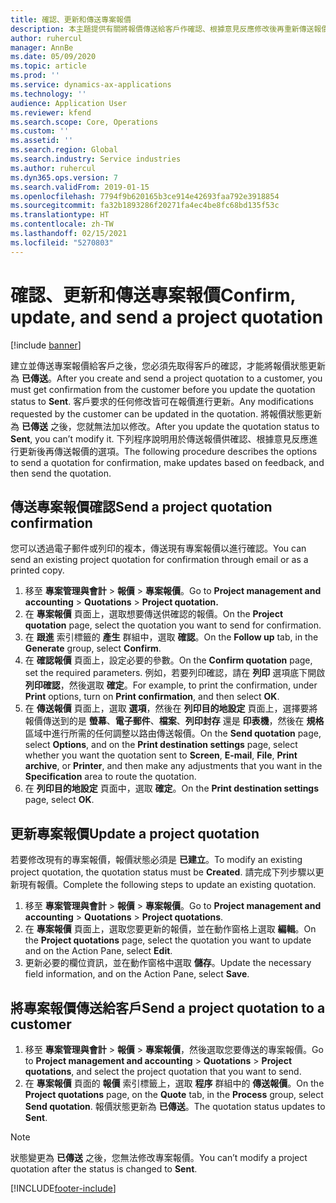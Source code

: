 ```yaml
---
title: 確認、更新和傳送專案報價
description: 本主題提供有關將報價傳送給客戶作確認、根據意見反應修改後再重新傳送報價的資訊。
author: ruhercul
manager: AnnBe
ms.date: 05/09/2020
ms.topic: article
ms.prod: ''
ms.service: dynamics-ax-applications
ms.technology: ''
audience: Application User
ms.reviewer: kfend
ms.search.scope: Core, Operations
ms.custom: ''
ms.assetid: ''
ms.search.region: Global
ms.search.industry: Service industries
ms.author: ruhercul
ms.dyn365.ops.version: 7
ms.search.validFrom: 2019-01-15
ms.openlocfilehash: 7794f9b620165b3ce914e42693faa792e3918854
ms.sourcegitcommit: fa32b1893286f20271fa4ec4be8fc68bd135f53c
ms.translationtype: HT
ms.contentlocale: zh-TW
ms.lasthandoff: 02/15/2021
ms.locfileid: "5270803"
---
```

# <a name="confirm-update-and-send-a-project-quotation"></a><span data-ttu-id="1bbaa-103">確認、更新和傳送專案報價</span><span class="sxs-lookup"><span data-stu-id="1bbaa-103">Confirm, update, and send a project quotation</span></span>

[!include [banner](../includes/banner.md)]

<span data-ttu-id="1bbaa-104">建立並傳送專案報價給客戶之後，您必須先取得客戶的確認，才能將報價狀態更新為 **已傳送**。</span><span class="sxs-lookup"><span data-stu-id="1bbaa-104">After you create and send a project quotation to a customer, you must get confirmation from the customer before you update the quotation status to **Sent**.</span></span> <span data-ttu-id="1bbaa-105">客戶要求的任何修改皆可在報價進行更新。</span><span class="sxs-lookup"><span data-stu-id="1bbaa-105">Any modifications requested by the customer can be updated in the quotation.</span></span> <span data-ttu-id="1bbaa-106">將報價狀態更新為 **已傳送** 之後，您就無法加以修改。</span><span class="sxs-lookup"><span data-stu-id="1bbaa-106">After you update the quotation status to **Sent**, you can’t modify it.</span></span> <span data-ttu-id="1bbaa-107">下列程序說明用於傳送報價供確認、根據意見反應進行更新後再傳送報價的選項。</span><span class="sxs-lookup"><span data-stu-id="1bbaa-107">The following procedure describes the options to send a quotation for confirmation, make updates based on feedback, and then send the quotation.</span></span>

## <a name="send-a-project-quotation-confirmation"></a><span data-ttu-id="1bbaa-108">傳送專案報價確認</span><span class="sxs-lookup"><span data-stu-id="1bbaa-108">Send a project quotation confirmation</span></span>  

<span data-ttu-id="1bbaa-109">您可以透過電子郵件或列印的複本，傳送現有專案報價以進行確認。</span><span class="sxs-lookup"><span data-stu-id="1bbaa-109">You can send an existing project quotation for confirmation through email or as a printed copy.</span></span> 

1. <span data-ttu-id="1bbaa-110">移至 **專案管理與會計** > **報價** > **專案報價**。</span><span class="sxs-lookup"><span data-stu-id="1bbaa-110">Go to **Project management and accounting** > **Quotations** > **Project quotation.**</span></span> 
2. <span data-ttu-id="1bbaa-111">在 **專案報價** 頁面上，選取想要傳送供確認的報價。</span><span class="sxs-lookup"><span data-stu-id="1bbaa-111">On the **Project quotation** page, select the quotation you want to send for confirmation.</span></span> 
3. <span data-ttu-id="1bbaa-112">在 **跟進** 索引標籤的 **產生** 群組中，選取 **確認**。</span><span class="sxs-lookup"><span data-stu-id="1bbaa-112">On the **Follow up** tab, in the **Generate** group, select **Confirm**.</span></span> 
4. <span data-ttu-id="1bbaa-113">在 **確認報價** 頁面上，設定必要的參數。</span><span class="sxs-lookup"><span data-stu-id="1bbaa-113">On the **Confirm quotation** page, set the required parameters.</span></span> <span data-ttu-id="1bbaa-114">例如，若要列印確認，請在 **列印** 選項底下開啟 **列印確認**，然後選取 **確定**。</span><span class="sxs-lookup"><span data-stu-id="1bbaa-114">For example, to print the confirmation, under **Print** options, turn on **Print confirmation**, and then select **OK**.</span></span>
5. <span data-ttu-id="1bbaa-115">在 **傳送報價** 頁面上，選取 **選項**，然後在 **列印目的地設定** 頁面上，選擇要將報價傳送到的是 **螢幕**、**電子郵件**、**檔案**、**列印封存** 還是 **印表機**，然後在 **規格** 區域中進行所需的任何調整以路由傳送報價。</span><span class="sxs-lookup"><span data-stu-id="1bbaa-115">On the **Send quotation** page, select **Options**, and on the **Print destination settings** page, select whether you want the quotation sent to **Screen**, **E-mail**, **File**, **Print archive**, or **Printer**, and then make any adjustments that you want in the **Specification** area to route the quotation.</span></span>
6. <span data-ttu-id="1bbaa-116">在 **列印目的地設定** 頁面中，選取 **確定**。</span><span class="sxs-lookup"><span data-stu-id="1bbaa-116">On the **Print destination settings** page, select **OK**.</span></span>  

## <a name="update-a-project-quotation"></a><span data-ttu-id="1bbaa-117">更新專案報價</span><span class="sxs-lookup"><span data-stu-id="1bbaa-117">Update a project quotation</span></span>

<span data-ttu-id="1bbaa-118">若要修改現有的專案報價，報價狀態必須是 **已建立**。</span><span class="sxs-lookup"><span data-stu-id="1bbaa-118">To modify an existing project quotation, the quotation status must be **Created**.</span></span> <span data-ttu-id="1bbaa-119">請完成下列步驟以更新現有報價。</span><span class="sxs-lookup"><span data-stu-id="1bbaa-119">Complete the following steps to update an existing quotation.</span></span> 

1. <span data-ttu-id="1bbaa-120">移至 **專案管理與會計** > **報價** > **專案報價**。</span><span class="sxs-lookup"><span data-stu-id="1bbaa-120">Go to **Project management and accounting** > **Quotations** > **Project quotations**.</span></span>
2. <span data-ttu-id="1bbaa-121">在 **專案報價** 頁面上，選取您要更新的報價，並在動作窗格上選取 **編輯**。</span><span class="sxs-lookup"><span data-stu-id="1bbaa-121">On the **Project quotations** page, select the quotation you want to update and on the Action Pane, select **Edit**.</span></span>
3. <span data-ttu-id="1bbaa-122">更新必要的欄位資訊，並在動作窗格中選取 **儲存**。</span><span class="sxs-lookup"><span data-stu-id="1bbaa-122">Update the necessary field information, and on the Action Pane, select **Save**.</span></span>  

## <a name="send-a-project-quotation-to-a-customer"></a><span data-ttu-id="1bbaa-123">將專案報價傳送給客戶</span><span class="sxs-lookup"><span data-stu-id="1bbaa-123">Send a project quotation to a customer</span></span> 

1. <span data-ttu-id="1bbaa-124">移至 **專案管理與會計** > **報價** > **專案報價**，然後選取您要傳送的專案報價。</span><span class="sxs-lookup"><span data-stu-id="1bbaa-124">Go to **Project management and accounting** > **Quotations** > **Project quotations**, and select the project quotation that you want to send.</span></span>
2. <span data-ttu-id="1bbaa-125">在 **專案報價** 頁面的 **報價** 索引標籤上，選取 **程序** 群組中的 **傳送報價**。</span><span class="sxs-lookup"><span data-stu-id="1bbaa-125">On the **Project quotations** page, on the **Quote** tab, in the **Process** group, select **Send quotation**.</span></span> <span data-ttu-id="1bbaa-126">報價狀態更新為 **已傳送**。</span><span class="sxs-lookup"><span data-stu-id="1bbaa-126">The quotation status updates to **Sent**.</span></span>

> [!NOTE]
> <span data-ttu-id="1bbaa-127">狀態變更為 **已傳送** 之後，您無法修改專案報價。</span><span class="sxs-lookup"><span data-stu-id="1bbaa-127">You can’t modify a project quotation after the status is changed to **Sent**.</span></span>


[!INCLUDE[footer-include](../includes/footer-banner.md)]